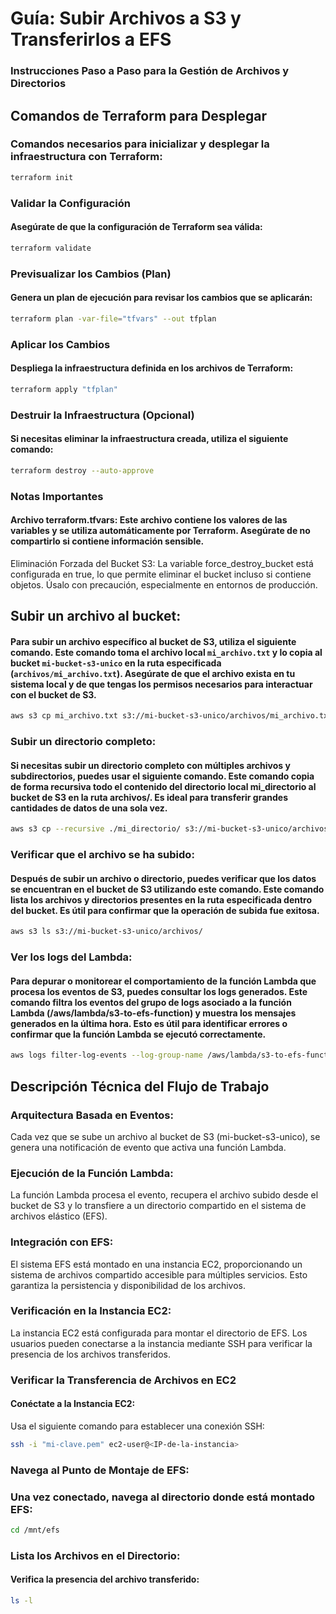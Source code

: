 # Guía: Subir Archivos a S3 y Transferirlos a EFS
### Instrucciones Paso a Paso para la Gestión de Archivos y Directorios 

## Comandos de Terraform para Desplegar
### Comandos necesarios para inicializar y desplegar la infraestructura con Terraform:
```bash
terraform init
```
### Validar la Configuración
#### Asegúrate de que la configuración de Terraform sea válida:
```bash
terraform validate
```
### Previsualizar los Cambios (Plan)
#### Genera un plan de ejecución para revisar los cambios que se aplicarán:
```bash
terraform plan -var-file="tfvars" --out tfplan
```
### Aplicar los Cambios
#### Despliega la infraestructura definida en los archivos de Terraform:
```bash
terraform apply "tfplan"
```
### Destruir la Infraestructura (Opcional)
#### Si necesitas eliminar la infraestructura creada, utiliza el siguiente comando:
```bash
terraform destroy --auto-approve
```
### Notas Importantes
#### Archivo terraform.tfvars: Este archivo contiene los valores de las variables y se utiliza automáticamente por Terraform. Asegúrate de no compartirlo si contiene información sensible.
Eliminación Forzada del Bucket S3: La variable force_destroy_bucket está configurada en true, lo que permite eliminar el bucket incluso si contiene objetos. Úsalo con precaución, especialmente en entornos de producción.

## Subir un archivo al bucket:
#### Para subir un archivo específico al bucket de S3, utiliza el siguiente comando. Este comando toma el archivo local `mi_archivo.txt` y lo copia al bucket `mi-bucket-s3-unico` en la ruta especificada (`archivos/mi_archivo.txt`). Asegúrate de que el archivo exista en tu sistema local y de que tengas los permisos necesarios para interactuar con el bucket de S3.
```bash
aws s3 cp mi_archivo.txt s3://mi-bucket-s3-unico/archivos/mi_archivo.txt
```
### Subir un directorio completo:
#### Si necesitas subir un directorio completo con múltiples archivos y subdirectorios, puedes usar el siguiente comando. Este comando copia de forma recursiva todo el contenido del directorio local mi_directorio al bucket de S3 en la ruta archivos/. Es ideal para transferir grandes cantidades de datos de una sola vez.
```bash
aws s3 cp --recursive ./mi_directorio/ s3://mi-bucket-s3-unico/archivos/
```
### Verificar que el archivo se ha subido:
#### Después de subir un archivo o directorio, puedes verificar que los datos se encuentran en el bucket de S3 utilizando este comando. Este comando lista los archivos y directorios presentes en la ruta especificada dentro del bucket. Es útil para confirmar que la operación de subida fue exitosa.
```bash
aws s3 ls s3://mi-bucket-s3-unico/archivos/
```
### Ver los logs del Lambda:
#### Para depurar o monitorear el comportamiento de la función Lambda que procesa los eventos de S3, puedes consultar los logs generados. Este comando filtra los eventos del grupo de logs asociado a la función Lambda (/aws/lambda/s3-to-efs-function) y muestra los mensajes generados en la última hora. Esto es útil para identificar errores o confirmar que la función Lambda se ejecutó correctamente.
```bash
aws logs filter-log-events --log-group-name /aws/lambda/s3-to-efs-function --start-time $(date --date="1 hour ago" +%s000) --query "events[*].message" --output text
```
## Descripción Técnica del Flujo de Trabajo
### Arquitectura Basada en Eventos:
Cada vez que se sube un archivo al bucket de S3 (mi-bucket-s3-unico), se genera una notificación de evento que activa una función Lambda.

### Ejecución de la Función Lambda:
La función Lambda procesa el evento, recupera el archivo subido desde el bucket de S3 y lo transfiere a un directorio compartido en el sistema de archivos elástico (EFS).

### Integración con EFS:
El sistema EFS está montado en una instancia EC2, proporcionando un sistema de archivos compartido accesible para múltiples servicios. Esto garantiza la persistencia y disponibilidad de los archivos.

### Verificación en la Instancia EC2:
La instancia EC2 está configurada para montar el directorio de EFS. Los usuarios pueden conectarse a la instancia mediante SSH para verificar la presencia de los archivos transferidos.

### Verificar la Transferencia de Archivos en EC2
#### Conéctate a la Instancia EC2:
Usa el siguiente comando para establecer una conexión SSH:
```bash
ssh -i "mi-clave.pem" ec2-user@<IP-de-la-instancia>
```
### Navega al Punto de Montaje de EFS:
### Una vez conectado, navega al directorio donde está montado EFS:
```bash
cd /mnt/efs
```
### Lista los Archivos en el Directorio:
#### Verifica la presencia del archivo transferido:
```bash
ls -l
```